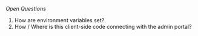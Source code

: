 *Open Questions*

1) How are environment variables set?
2) How / Where is this client-side code connecting with the admin portal?